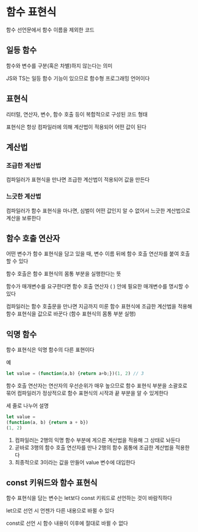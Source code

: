 # 함수 표현식

함수 선언문에서 함수 이름을 제외한 코드

## 일등 함수

함수와 변수를 구분(혹은 차별)하지 않는다는 의미

JS와 TS는 일등 함수 기능이 있으므로 함수형 프로그래밍 언어이다

## 표현식

리터럴, 연산자, 변수, 함수 호출 등이 복합적으로 구성된 코드 형태

표현식은 항상 컴파일러에 의해 계산법이 적용되어 어떤 값이 된다

## 계산법

### 조급한 계산법

컴파일러가 표현식을 만나면 조급한 계산법이 적용되어 값을 만든다

### 느긋한 계산법

컴파일러가 함수 표현식을 마나면, 심벌이 어떤 값인지 알 수 없어서 느긋한 계산법으로 계산을 보류한다

## 함수 호출 연산자

어떤 변수가 함수 표현식을 담고 있을 때, 변수 이름 뒤에 함수 호출 연산자를 붙여 호출할 수 있다

함수 호출은 함수 표현식의 몸통 부분을 실행한다는 뜻

함수가 매개변수를 요구한다면 함수 호출 연산자 ( ) 안에 필요한 매개변수를 명시할 수 있다

컴파일러는 함수 호출문을 만나면 지금까지 미룬 함수 표현식에 조급한 계산법을 적용해 함수 표현식을 값으로 바꾼다 (함수 표현식의 몸통 부분 실행)

## 익명 함수

함수 표현식은 익명 함수의 다른 표현이다

예

```ts
let value = (function(a,b) {return a+b;})(1, 2) // 3
```

함수 호출 연산자는 연산자의 우선순위가 매우 높으므로 함수 표현식 부분을 소괄호로 묶어 컴파일러가 정상적으로 함수 표현식의 시작과 끝 부분을 알 수 있게한다

세 줄로 나누어 설명

```ts
let value = 
(function(a, b) {return a + b})
(1, 2)
```

1. 컴파일러는 2행의 익명 함수 부분에 게으른 계산법을 적용해 그 상태로 놔둔다
2. 곧바로 3행의 함수 호출 연산자를 만나 2행의 함수 몸통에 조급한 계산법을 적용한다 
3. 최종적으로 3이라는 값을 만들어 value 변수에 대입한다

## const 키워드와 함수 표현식

함수 표현식을 담는 변수는 let보다 const 키워드로 선언하는 것이 바람직하다

let으로 선언 시 언젠가 다른 내용으로 바뀔 수 있다

const로 선언 시 함수 내용이 이후에 절대로 바뀔 수 없다